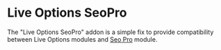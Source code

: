 # Live Options SeoPro

The "Live Options SeoPro" addon is a simple fix to provide compatibility between Live Options modules and [Seo Pro](https://opencart3x.ru/module/seo-smm/seo-pro) module.

